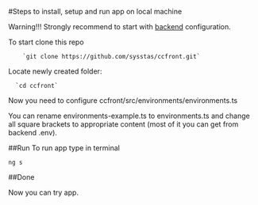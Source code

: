 #Steps to install, setup and run app on local machine


Warning!!! Strongly recommend to start with [backend](https://github.com/sysstas/ccback) configuration.

To start clone this repo
    
        `git clone https://github.com/sysstas/ccfront.git` 
        
Locate newly created folder: 

      `cd ccfront`

Now you need to configure ccfront/src/environments/environments.ts

You can rename environments-example.ts to environments.ts and change all square 
brackets to appropriate content (most of it you can get from backend .env).

##Run
To run app type in terminal

    ng s
    
 ##Done
 
 Now you can try app.

